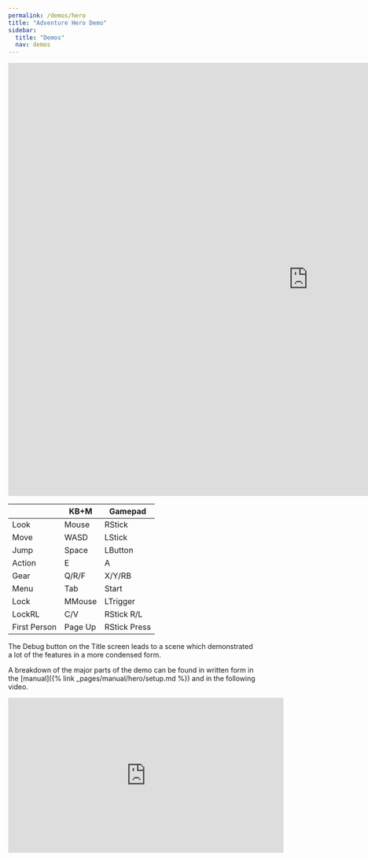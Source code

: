 ```yaml
---
permalink: /demos/hero
title: "Adventure Hero Demo"
sidebar:
  title: "Demos"
  nav: demos
---
```


<iframe frameborder="0" src="https://itch.io/embed-upload/10077025?color=000000" allowfullscreen="" width="1220" height="880"><a href="https://softleitner.itch.io/aak-adventuresouls-demo">Play AAK AdventureHero Demo on itch.io</a></iframe>

|         |KB+M     |Gamepad    |
|---------|---------|-----------|
|Look     |Mouse    |RStick     |
|Move     |WASD     |LStick     |
|Jump     |Space    |LButton    |
|Action   |E        |A          |
|Gear     |Q/R/F    |X/Y/RB     |
|Menu     |Tab      |Start      |
|Lock     |MMouse   |LTrigger   |
|LockRL   |C/V      |RStick R/L |
|First Person|Page Up|RStick Press|

The Debug button on the Title screen leads to a scene which demonstrated a lot of the features in a more condensed form.

A breakdown of the major parts of the demo can be found in written form in the [manual]({% link _pages/manual/hero/setup.md %}) and in the following video.

<iframe width="560" height="315" src="https://www.youtube.com/embed/2AB8p22nCxY" title="YouTube video player" frameborder="0" allow="accelerometer; autoplay; clipboard-write; encrypted-media; gyroscope; picture-in-picture" allowfullscreen></iframe>